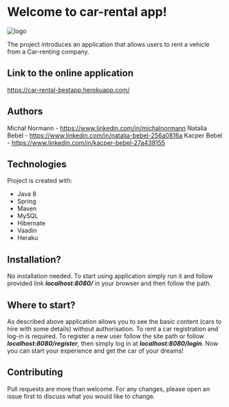 # Welcome to car-rental app!
![logo](https://cdn0.iconfinder.com/data/icons/automotive/128/CARS-512.png)

The project introduces an application that allows users to rent a vehicle from a Car-renting company.

## Link to the online application

https://car-rental-bestapp.herokuapp.com/

## Authors

Michał Normann - https://www.linkedin.com/in/michalnormann
Natalia Bebel - https://www.linkedin.com/in/natalia-bebel-256a0816a
Kacper Bebel - https://www.linkedin.com/in/kacper-bebel-27a438155

## Technologies

Project is created with:
- Java 8
- Spring
- Maven
- MySQL
- Hibernate
- Vaadin
- Heraku


## Installation?

No installation needed.
To start using application simply run it and follow provided link ***localhost:8080/*** in your browser and then follow the path.

## Where to start?

As described above application allows you to see the basic content (cars to hire with some details) without authorisation.
To rent a car registration and log-in is required. 
To register a new user follow the site path or follow ***localhost:8080/register***, then simply log in at ***localhost:8080/login***. Now you can start your experience and get the car of your dreams!

## Contributing
Pull requests are more than welcome. For any changes, please open an issue first to discuss what you would like to change.